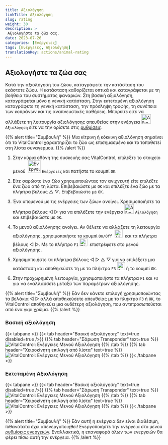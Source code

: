 ```yaml
---
title: Αξιολόγηση
linkTitle: Αξιολόγηση
slug: rating
weight: 30
description: >
 Αξιολογήστε τα ζώα σας.
date: 2023-07-26
categories: [Ενέργειες]
tags: [Ενέργειες, Αξιολόγηση]
translationKey: actions/animal-rating
---
```


## Αξιολογήστε τα ζώα σας

Κατά την αξιολόγηση του ζώου, καταγράφετε την κατάσταση του εκάστοτε ζώου. Η κατάσταση καθορίζεται οπτικά και καταγράφεται με τη βοήθεια του συστήματος φαναριών. Στη βασική αξιολόγηση, καταγράφεται μόνο η γενική κατάσταση. Στην εκτεταμένη αξιολόγηση καταγράφετε τη γενική κατάσταση, την πρόσληψη τροφής, τη συνέπεια των κοπράνων και τις αναπνευστικές παθήσεις. Μπορείτε είτε να αλλάξετε τη λειτουργία αξιολόγησης απευθείας στην ενέργεια <img src="/icons/actions/rating.svg" width="30" align="bottom" alt="Αξιολόγηση" /> `Αξιολόγηση` είτε να την ορίσετε στις [ρυθμίσεις](../../settings/data-acquisition/#mode-of-animal-rating).

{{% alert title="Συμβουλή" %}}
Μια κίτρινη ή κόκκινη αξιολόγηση σημαίνει ότι το VitalControl χαρακτηρίζει το ζώο ως επισημασμένο και το τοποθετεί στη λίστα συναγερμού.
{{% /alert %}}

1. Στην κύρια οθόνη της συσκευής σας VitalControl, επιλέξτε το στοιχείο μενού &nbsp;<img src="/icons/actions.svg" width="40" align="bottom" alt="Ενέργειες" /> `Ενέργειες` και πατήστε το κουμπί `OK`.

2. Είτε σαρώστε ένα ζώο χρησιμοποιώντας τον ανιχνευτή είτε επιλέξτε ένα ζώο από τη λίστα. Επιβεβαιώστε με `OK` και επιλέξτε ένα ζώο με τα πλήκτρα βέλους △ ▽. Επιβεβαιώστε με `OK`.

3. Ένα υπομενού με τις ενέργειες των ζώων ανοίγει. Χρησιμοποιήστε τα πλήκτρα βέλους ◁ ▷ για να επιλέξετε την ενέργεια <img src="/icons/actions/rating.svg" width="30" align="bottom" alt="Αξιολόγηση" /> `Αξιολόγηση` και επιβεβαιώστε με `OK`.

4. Το μενού αξιολόγησης ανοίγει. Αν θέλετε να αλλάξετε τη λειτουργία αξιολόγησης, χρησιμοποιήστε το κουμπί `On/Off` &nbsp;<img src="/icons/gear.svg" width="25" align="bottom" alt="Αλληλουχία-ενεργειών" />&nbsp; και τα πλήκτρα βέλους ◁ ▷. Με το πλήκτρο `F1` <img src="/icons/footer/exit.svg" width="24" align="bottom" alt="Πίσω" />&nbsp; επιστρέφετε στο μενού αξιολόγησης.

5. Χρησιμοποιήστε τα πλήκτρα βέλους ◁ ▷ △ ▽ για να επιλέξετε μια κατάσταση και αποθηκεύστε τη με το πλήκτρο `F3` <img src="/icons/footer/save.svg" width="25" align="bottom" alt="Αποθήκευση" /> ή το κουμπί `OK`.

6. Στην προχωρημένη λειτουργία, χρησιμοποιήστε τα πλήκτρα `F1` και `F3` για να εναλλάσσετε μεταξύ των παραμέτρων αξιολόγησης.

{{% alert title="Συμβουλή" %}}
Εάν δεν κάνετε επιλογή χρησιμοποιώντας τα βελάκια ◁ ▷ αλλά αποθηκεύσετε απευθείας με το πλήκτρο `F3` ή `OK`, το VitalControl αποθηκεύει μια ουδέτερη αξιολόγηση, που αντιπροσωπεύεται από ένα γκρι χρώμα.
{{% /alert %}}

### Βασική αξιολόγηση

{{< tabpane >}}
{{< tab header="Βασική αξιολόγηση:" text=true disabled=true />}}
{{% tab header="Σάρωση Transponder" text=true %}}
![VitalControl: Ενέργειες Μενού Αξιολόγηση](../images/basicrating-scan.png "Βασική αξιολόγηση")
{{% /tab %}}
{{% tab header="Χειροκίνητη επιλογή από λίστα" text=true %}}
![VitalControl: Ενέργειες Μενού Αξιολόγηση](../images/basicrating.png "Βασική αξιολόγηση")
{{% /tab %}}
{{< /tabpane >}}

### Εκτεταμένη Αξιολόγηση

{{< tabpane >}}
{{< tab header="Βασική αξιολόγηση:" text=true disabled=true />}}
{{% tab header="Σάρωση Transponder" text=true %}}
![VitalControl: Ενέργειες Μενού Αξιολόγηση](../images/extendedrating-scan.png "Εκτεταμένη αξιολόγηση")
{{% /tab %}}
{{% tab header="Χειροκίνητη επιλογή από λίστα" text=true %}}
![VitalControl: Ενέργειες Μενού Αξιολόγηση](../images/extendedrating.png "Εκτεταμένη αξιολόγηση")
{{% /tab %}}
{{< /tabpane >}}

{{% alert title="Συμβουλή" %}}
Εάν αυτή η ενέργεια δεν είναι διαθέσιμη, πιθανότατα έχει απενεργοποιηθεί! Ενεργοποιήστε την ενέργεια στο μενού [ρυθμίσεις ενεργειών](../setting/). Εναλλακτικά, η επαναφορά όλων των ενεργειών θα φέρει πίσω αυτή την ενέργεια.
{{% /alert %}}
